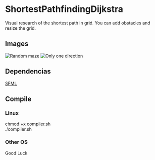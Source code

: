 # ShortestPathfindingDijkstra
Visual research of the shortest path in grid. You can add obstacles and resize the grid.  

## Images
![Random maze](https://github.com/ccritne/ShortestPathfindingDijkstra/img/maze1.png?raw=true)
![Only one direction](https://github.com/ccritne/ShortestPathfindingDijkstra/img/maze2.png?raw=true)


## Dependencias
[SFML](https://www.sfml-dev.org/)   

## Compile 
### Linux
chmod +x compiler.sh  
./compiler.sh
### Other OS
Good Luck
